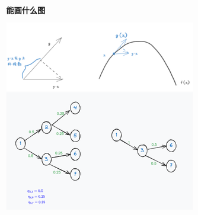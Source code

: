 
## 能画什么图

![](../../_image/WritingTools/image-20240721231136861.png)
![](../../_image/WritingTools/image-20240721231257101.png)

